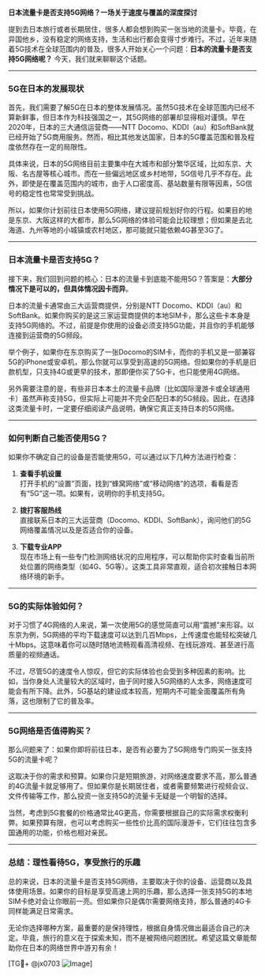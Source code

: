 **日本流量卡是否支持5G网络？一场关于速度与覆盖的深度探讨**

提到去日本旅行或者长期居住，很多人都会想到购买一张当地的流量卡。毕竟，在异国他乡，没有稳定的网络支持，生活和出行都会变得寸步难行。不过，近年来随着5G技术在全球范围内的普及，很多人开始关心一个问题：**日本的流量卡是否支持5G网络呢？** 今天，我们就来聊聊这个话题。

---

### **5G在日本的发展现状**

首先，我们需要了解5G在日本的整体发展情况。虽然5G技术在全球范围内已经不算新鲜事，但日本作为科技强国之一，其5G网络的部署却显得相对谨慎。早在2020年，日本的三大通信运营商——NTT Docomo、KDDI（au）和SoftBank就已经开始了5G商用服务。然而，相比其他发达国家，日本的5G覆盖范围和普及程度依然存在一定的局限性。

具体来说，日本的5G网络目前主要集中在大城市和部分繁华区域，比如东京、大阪、名古屋等核心城市。而在一些偏远地区或乡村地带，5G信号几乎不存在。此外，即使是在覆盖范围内的城市，由于人口密度高、基站数量有限等因素，5G信号的稳定性也常常受到挑战。

所以，如果你计划前往日本使用5G网络，建议提前规划好你的行程。如果目的地是东京、大阪这样的大都市，那么5G网络的体验可能会比较理想；但如果是去北海道、九州等地的小城镇或农村地区，那可能就只能依赖4G甚至3G了。

---

### **日本流量卡是否支持5G？**

接下来，我们回到问题的核心：日本的流量卡到底能不能用5G？答案是：**大部分情况下是可以的，但具体情况因卡而异**。

日本的流量卡通常由三大运营商提供，分别是NTT Docomo、KDDI（au）和SoftBank。如果你购买的是这三家运营商提供的本地SIM卡，那么这些卡本身是支持5G网络的。不过，前提是你使用的设备必须支持5G功能，并且你的手机能够连接到运营商的5G频段。

举个例子，如果你在东京购买了一张Docomo的SIM卡，而你的手机又是一部兼容5G的iPhone或安卓机，那么你就可以享受到高速的5G网络。但如果你的手机是旧款机型，只支持4G或更早的技术，那即便你买了5G卡，也只能使用4G网络。

另外需要注意的是，有些非日本本土的流量卡品牌（比如国际漫游卡或全球通用卡）虽然声称支持5G，但实际上可能并不完全匹配日本的5G频段。因此，在选择这类流量卡时，一定要仔细阅读产品说明，确保它真正支持日本的5G网络。

---

### **如何判断自己能否使用5G？**

如果你不确定自己的设备是否能使用5G，可以通过以下几种方法进行检查：

1. **查看手机设置**  
   打开手机的“设置”页面，找到“蜂窝网络”或“移动网络”的选项，看看是否有“5G”这一项。如果有，说明你的手机支持5G。

2. **拨打客服热线**  
   直接联系日本的三大运营商（Docomo、KDDI、SoftBank），询问他们的5G网络覆盖情况以及是否适合你的设备。

3. **下载专业APP**  
   现在市场上有一些专门检测网络状况的应用程序，可以帮助你实时查看当前所处位置的网络类型（如4G、5G等）。这类工具非常直观，适合初次接触日本网络环境的新手。

---

### **5G的实际体验如何？**

对于习惯了4G网络的人来说，第一次使用5G的感觉简直可以用“震撼”来形容。以东京为例，5G网络的平均下载速度可以达到几百Mbps，上传速度也能轻松突破几十Mbps。这意味着你可以随时随地流畅观看高清视频、在线玩游戏、甚至进行高质量的视频通话。

不过，尽管5G的速度令人惊叹，但它的实际体验也会受到多种因素的影响。比如，当你身处人流量较大的区域时，由于同时接入5G网络的人太多，网络速度可能会有所下降。此外，5G基站的建设成本较高，短期内不可能全面覆盖所有角落，这也限制了它的普及率。

---

### **5G网络是否值得购买？**

那么问题来了：如果你即将前往日本，是否有必要为了5G网络专门购买一张支持5G的流量卡呢？

这取决于你的需求和预算。如果你只是短期旅游，对网络速度要求不高，那么普通的4G流量卡就足够用了。但如果你是长期居住者，或者需要频繁进行视频会议、文件传输等工作，那么投资一张支持5G的流量卡无疑是一个明智的选择。

当然，考虑到5G套餐的价格通常比4G更高，你需要根据自己的实际需求权衡利弊。如果预算有限，也可以考虑购买一些性价比高的国际漫游卡，它们往往包含多国通用的功能，价格也相对亲民。

---

### **总结：理性看待5G，享受旅行的乐趣**

总的来说，日本的流量卡是否支持5G网络，主要取决于你的设备、运营商以及具体使用场景。如果你的目标是享受高速上网的乐趣，那么选择一张支持5G的本地SIM卡绝对会让你眼前一亮。但如果你只是偶尔需要网络支持，那么普通的4G卡同样能满足日常需求。

无论你选择哪种方案，最重要的是保持理性，根据自身情况做出最适合自己的决定。毕竟，旅行的意义在于探索未知，而不是被网络问题困扰。希望这篇文章能帮助你在日本的网络世界中游刃有余！

[TG💪+ @jx0703 ![Image](https://github.com/user-attachments/assets/dbca1d08-cadb-493c-b0ec-ad6f7a83f270)]